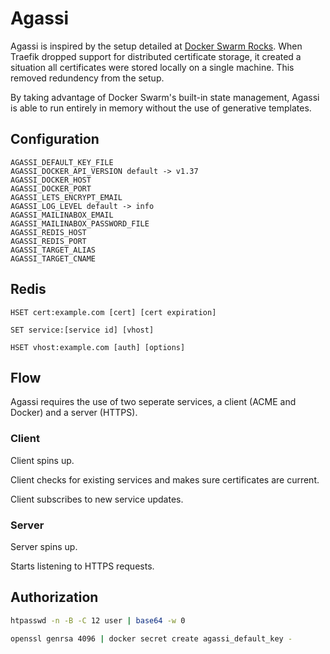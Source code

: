 # Agassi
Agassi is inspired by the setup detailed at [Docker Swarm Rocks](https://dockerswarm.rocks/). When Traefik dropped support for distributed certificate storage, it created a situation all certificates were stored locally on a single machine. This removed redundency from the setup.

By taking advantage of Docker Swarm's built-in state management, Agassi is able to run entirely in memory without the use of generative templates.

## Configuration
```
AGASSI_DEFAULT_KEY_FILE
AGASSI_DOCKER_API_VERSION default -> v1.37
AGASSI_DOCKER_HOST
AGASSI_DOCKER_PORT
AGASSI_LETS_ENCRYPT_EMAIL
AGASSI_LOG_LEVEL default -> info
AGASSI_MAILINABOX_EMAIL
AGASSI_MAILINABOX_PASSWORD_FILE
AGASSI_REDIS_HOST
AGASSI_REDIS_PORT
AGASSI_TARGET_ALIAS
AGASSI_TARGET_CNAME
```
## Redis

`HSET cert:example.com [cert] [cert expiration]`

`SET service:[service id] [vhost]`

`HSET vhost:example.com [auth] [options]`

## Flow
Agassi requires the use of two seperate services, a client (ACME and Docker) and a server (HTTPS).
### Client
Client spins up.

Client checks for existing services and makes sure certificates are current.

Client subscribes to new service updates.

### Server
Server spins up.

Starts listening to HTTPS requests.

## Authorization
```sh
htpasswd -n -B -C 12 user | base64 -w 0
```
```sh
openssl genrsa 4096 | docker secret create agassi_default_key -
```
